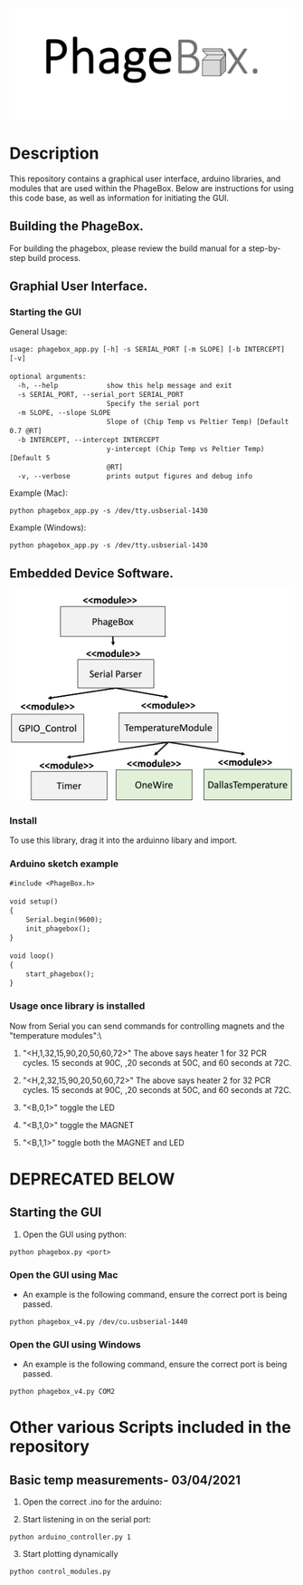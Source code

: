 ![PhageBox Logo](figures/logo.png)

# Description
This repository contains a graphical user interface, arduino libraries, and modules that are used within the PhageBox. Below are instructions for using this code base, as well as information for initiating the GUI. 


## Building the PhageBox.
For building the phagebox, please review the build manual for a step-by-step build process. 

## Graphial User Interface.

### Starting the GUI

General Usage:
```
usage: phagebox_app.py [-h] -s SERIAL_PORT [-m SLOPE] [-b INTERCEPT] [-v]

optional arguments:
  -h, --help            show this help message and exit
  -s SERIAL_PORT, --serial_port SERIAL_PORT
                        Specify the serial port
  -m SLOPE, --slope SLOPE
                        Slope of (Chip Temp vs Peltier Temp) [Default 0.7 @RT]
  -b INTERCEPT, --intercept INTERCEPT
                        y-intercept (Chip Temp vs Peltier Temp) [Default 5
                        @RT]
  -v, --verbose         prints output figures and debug info
```

Example (Mac):
```
python phagebox_app.py -s /dev/tty.usbserial-1430 
```

Example (Windows):
```
python phagebox_app.py -s /dev/tty.usbserial-1430 
```


## Embedded Device Software.
![box diaram](figures/box_diagram.png)
### Install
To use this library, drag it into the arduinno libary and import.

### Arduino sketch example

```
#include <PhageBox.h> 

void setup()
{
    Serial.begin(9600);
    init_phagebox();
}

void loop() 
{
    start_phagebox();
}
```

### Usage once library is installed
Now from Serial you can send commands for controlling magnets and the "temperature modules":\

1. "<H,1,32,15,90,20,50,60,72>"
The above says heater 1 for 32 PCR cycles. 15 seconds at 90C, ,20 seconds at 50C, and 60 seconds at 72C.

2. "<H,2,32,15,90,20,50,60,72>"
The above says heater 2 for 32 PCR cycles. 15 seconds at 90C, ,20 seconds at 50C, and 60 seconds at 72C.

3. "<B,0,1>"
toggle the LED

4. "<B,1,0>"
toggle the MAGNET

4. "<B,1,1>"
toggle both the MAGNET and LED



# DEPRECATED BELOW
## Starting the GUI

1. Open the GUI using python:
```
python phagebox.py <port>
```

### Open the GUI using Mac
* An example is the following command, ensure the correct port is being passed.
```
python phagebox_v4.py /dev/cu.usbserial-1440
```

### Open the GUI using Windows
* An example is the following command, ensure the correct port is being passed.
```
python phagebox_v4.py COM2
```

# Other various Scripts included in the repository
## Basic temp measurements- 03/04/2021

1. Open the correct .ino for the arduino:

2. Start listening in on the serial port:
```
python arduino_controller.py 1
```

3. Start plotting dynamically
```
python control_modules.py
```
